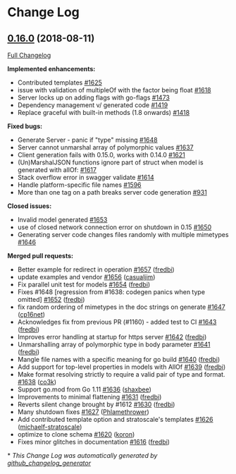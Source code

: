 # Change Log

## [0.16.0](https://github.com/cloudentity/go-swagger/tree/0.16.0) (2018-08-11)
[Full Changelog](https://github.com/cloudentity/go-swagger/compare/0.15.0...0.16.0)

**Implemented enhancements:**

- Contributed templates  [\#1625](https://github.com/cloudentity/go-swagger/issues/1625)
- issue with validation of multipleOf with the factor being float [\#1618](https://github.com/cloudentity/go-swagger/issues/1618)
- Server locks up on adding flags with go-flags [\#1473](https://github.com/cloudentity/go-swagger/issues/1473)
- Dependency management v/ generated code [\#1419](https://github.com/cloudentity/go-swagger/issues/1419)
- Replace graceful with built-in methods \(1.8 onwards\) [\#1418](https://github.com/cloudentity/go-swagger/issues/1418)

**Fixed bugs:**

- Generate Server - panic if "type" missing [\#1648](https://github.com/cloudentity/go-swagger/issues/1648)
- Server cannot unmarshal array of polymorphic values [\#1637](https://github.com/cloudentity/go-swagger/issues/1637)
- Client generation fails with 0.15.0, works with 0.14.0 [\#1621](https://github.com/cloudentity/go-swagger/issues/1621)
- \(Un\)MarshalJSON functions ignore part of struct when model is generated with allOf: [\#1617](https://github.com/cloudentity/go-swagger/issues/1617)
- Stack overflow error in swagger validate [\#1614](https://github.com/cloudentity/go-swagger/issues/1614)
- Handle platform-specific file names [\#1596](https://github.com/cloudentity/go-swagger/issues/1596)
- More than one tag on a path breaks server code generation [\#931](https://github.com/cloudentity/go-swagger/issues/931)

**Closed issues:**

- Invalid model generated [\#1653](https://github.com/cloudentity/go-swagger/issues/1653)
- use of closed network connection error on shutdown in 0.15 [\#1650](https://github.com/cloudentity/go-swagger/issues/1650)
- Generating server code changes files randomly with multiple mimetypes [\#1646](https://github.com/cloudentity/go-swagger/issues/1646)

**Merged pull requests:**

- Better example for redirect in operation [\#1657](https://github.com/cloudentity/go-swagger/pull/1657) ([fredbi](https://github.com/fredbi))
- update examples and vendor [\#1656](https://github.com/cloudentity/go-swagger/pull/1656) ([casualjim](https://github.com/casualjim))
- Fix parallel unit test for models  [\#1654](https://github.com/cloudentity/go-swagger/pull/1654) ([fredbi](https://github.com/fredbi))
- Fixes \#1648 \[regression from \#1638: codegen panics when type omitted\] [\#1652](https://github.com/cloudentity/go-swagger/pull/1652) ([fredbi](https://github.com/fredbi))
- fix random ordering of mimetypes in the doc strings on generate [\#1647](https://github.com/cloudentity/go-swagger/pull/1647) ([cp16net](https://github.com/cp16net))
- Acknowledges fix from previous PR \(\#1160\) - added test to CI [\#1643](https://github.com/cloudentity/go-swagger/pull/1643) ([fredbi](https://github.com/fredbi))
- Improves error handling at startup for https server [\#1642](https://github.com/cloudentity/go-swagger/pull/1642) ([fredbi](https://github.com/fredbi))
- Unmarshalling array of polymorphic type in body parameter [\#1641](https://github.com/cloudentity/go-swagger/pull/1641) ([fredbi](https://github.com/fredbi))
- Mangle file names with a specific meaning for go build [\#1640](https://github.com/cloudentity/go-swagger/pull/1640) ([fredbi](https://github.com/fredbi))
- Add support for top-level properties in models with AllOf [\#1639](https://github.com/cloudentity/go-swagger/pull/1639) ([fredbi](https://github.com/fredbi))
- Make format resolving strictly to require a valid pair of type and format. [\#1638](https://github.com/cloudentity/go-swagger/pull/1638) ([co3k](https://github.com/co3k))
- Support go.mod from Go 1.11 [\#1636](https://github.com/cloudentity/go-swagger/pull/1636) ([shaxbee](https://github.com/shaxbee))
- Improvements to minimal flattening [\#1631](https://github.com/cloudentity/go-swagger/pull/1631) ([fredbi](https://github.com/fredbi))
- Reverts silent change brought by \#1612 [\#1630](https://github.com/cloudentity/go-swagger/pull/1630) ([fredbi](https://github.com/fredbi))
- Many shutdown fixes [\#1627](https://github.com/cloudentity/go-swagger/pull/1627) ([Phlamethrower](https://github.com/Phlamethrower))
- Add contributed template option and stratoscale's templates [\#1626](https://github.com/cloudentity/go-swagger/pull/1626) ([michaelf-stratoscale](https://github.com/michaelf-stratoscale))
- optimize to clone schema [\#1620](https://github.com/cloudentity/go-swagger/pull/1620) ([koron](https://github.com/koron))
- Fixes minor glitches in documentation [\#1616](https://github.com/cloudentity/go-swagger/pull/1616) ([fredbi](https://github.com/fredbi))


\* *This Change Log was automatically generated by [github_changelog_generator](https://github.com/skywinder/Github-Changelog-Generator)*